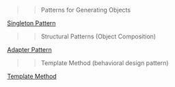 >> Patterns for Generating Objects 

[Singleton Pattern](./singleton/adapter.md)

>> Structural Patterns (Object Composition)

[Adapter Pattern](./adapter/adapter.md)

>> Template Method (behavioral design pattern)

[Template Method](./template_method/template_method.md)